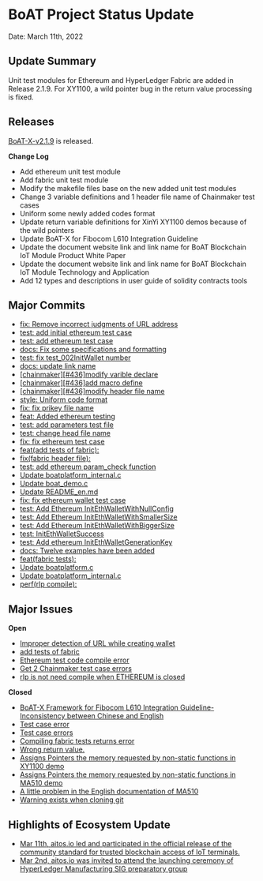 # BoAT Project Status Update
Date: March 11th, 2022

## Update Summary
Unit test modules for Ethereum and HyperLedger Fabric are added in Release 2.1.9. For XY1100, a wild pointer bug in the return value processing is fixed.

## Releases
[BoAT-X-v2.1.9](https://github.com/aitos-io/BoAT-X-Framework/releases/tag/BoAT-X-v2.1.9) is released.

**Change Log**

- Add ethereum unit test module
- Add fabric unit test module
- Modify the makefile files base on the new added unit test modules
- Change 3 variable definitions and 1 header file name of Chainmaker test cases
- Uniform some newly added codes format
- Update return variable definitions for XinYi XY1100 demos because of the wild pointers
- Update BoAT-X for Fibocom L610 Integration Guideline
- Update the document website link and link name for BoAT Blockchain IoT Module Product White Paper
- Update the document website link and link name for BoAT Blockchain IoT Module Technology and Application
- Add 12 types and descriptions in user guide of solidity contracts tools

## Major Commits
* [fix: Remove incorrect judgments of URL address](https://github.com/aitos-io/BoAT-X-Framework/commit/cc9856337763c33bef14636d7843df972ce6926d)
* [test: add initial ethereum test case](https://github.com/aitos-io/BoAT-X-Framework/commit/27311805a403669cc1abeabd9f60ea8c71c1e7c3)
* [test: add ethereum test case](https://github.com/aitos-io/BoAT-X-Framework/commit/500e24d35a4c94802ef96253d698a3f4a9018864)
* [docs: Fix some specifications and formatting](https://github.com/aitos-io/BoAT-X-Framework/commit/6f29d0b5b751c8487f9e588234ffe38299d6cfc7)
* [test: fix test_002InitWallet number](https://github.com/aitos-io/BoAT-X-Framework/commit/3bb4bce36b135a97988ca753c04920b931eab331)
* [docs: update link name](https://github.com/aitos-io/BoAT-X-Framework/commit/21b67d868bbc00343ead1b89326c31ce230043ae)
* [\[chainmaker\][#436]modify varible declare](https://github.com/aitos-io/BoAT-X-Framework/commit/1e0acd4590957672cac8cede3725dd61572c5555)
* [\[chainmaker\][#436]add macro define](https://github.com/aitos-io/BoAT-X-Framework/commit/bf2ad74dc2bb125938d7c8934ef6a1935ffbf2a5)
* [\[chainmaker\][#436]modify header file name](https://github.com/aitos-io/BoAT-X-Framework/commit/504f4bb96e999cf94807e4ff2839303c43f6dd6d)
* [style: Uniform code format](https://github.com/aitos-io/BoAT-X-Framework/commit/bc1e690d461d8844e9499edcd66cf93c7bc024b7)
* [fix: fix prikey file name](https://github.com/aitos-io/BoAT-X-Framework/commit/358d504499c3d2b66ee8038d6fea40eb3da0c06d)
* [feat: Added ethereum testing](https://github.com/aitos-io/BoAT-X-Framework/commit/459e5d84290ea0fe1d4e8bb508061e0a47526a30)
* [test: add parameters test file](https://github.com/aitos-io/BoAT-X-Framework/commit/79257c49313aca9097a5295b6a5db04d8a90ed8d)
* [test: change head file name](https://github.com/aitos-io/BoAT-X-Framework/commit/2b83478252f13d15caf030176bb3c4368e25726b)
* [fix: fix ethereum test case](https://github.com/aitos-io/BoAT-X-Framework/commit/4055b4cc20f922a2439e2e0ff6ca5279f0481312)
* [feat(add tests of fabric):](https://github.com/aitos-io/BoAT-X-Framework/commit/a2636eecfeedbdfbbc5121336d99ec116ca3f076)
* [fix(fabric header file):](https://github.com/aitos-io/BoAT-X-Framework/commit/eeda38f8adf7ec0b2699505949b08d2d12be314b)
* [test: add ethereum param_check function](https://github.com/aitos-io/BoAT-X-Framework/commit/879b7978a065b2781d649a465ea1333dc3d6ffdc)
* [Update boatplatform_internal.c](https://github.com/aitos-io/BoAT-X-Framework/commit/427f6163326dc4938afc2ccd0013b384cc497b6c)
* [Update boat_demo.c](https://github.com/aitos-io/BoAT-X-Framework/commit/968141b27681f7565cc7ba4d9bce9186aad4829b)
* [Update README_en.md](https://github.com/aitos-io/BoAT-X-Framework/commit/f8f465f9aa82638c71cd45dd643a307c2dd6d2e1)
* [fix: fix ethereum wallet test case](https://github.com/aitos-io/BoAT-X-Framework/commit/aa2ba10c014eef76ab0db33b60d4fd9261e3241d)
* [test: Add Ethereum InitEthWalletWithNullConfig](https://github.com/aitos-io/BoAT-X-Framework/commit/b6cb4cadb0a74279e04bae6ca06424a746417517)
* [test: Add Ethereum InitEthWalletWithSmallerSize](https://github.com/aitos-io/BoAT-X-Framework/commit/43c098bcf51fc0430ef63ed2dd7cb221a09a22ae)
* [test: Add Ethereum InitEthWalletWithBiggerSize](https://github.com/aitos-io/BoAT-X-Framework/commit/cbd7b0e471ddea4e87ab4ff1e5d8cc55fafcb08b)
* [test: InitEthWalletSuccess](https://github.com/aitos-io/BoAT-X-Framework/commit/998387ecab049e0cdfda93a1f26919b0961de6c2)
* [test: Add ethereum InitEthWalletGenerationKey](https://github.com/aitos-io/BoAT-X-Framework/commit/0c996aac8162224703a2276601a3ffa516563fc4)
* [docs: Twelve examples have been added](https://github.com/aitos-io/BoAT-X-Framework/commit/a799f03d448320e9d33f04fd09cdfc80e52c08a5)
* [feat(fabric tests):](https://github.com/aitos-io/BoAT-X-Framework/commit/86c3dfadb419f58a4b93fdf1d7f31a4243fb61e6)
* [Update boatplatform.c](https://github.com/aitos-io/BoAT-X-Framework/commit/0e7f430b518e7a14b789cb379e817a1397c90d7d)
* [Update boatplatform_internal.c](https://github.com/aitos-io/BoAT-X-Framework/commit/c55cf0f3b8a87696aa31f15008ae14827c5004cd)
* [perf(rlp compile):](https://github.com/aitos-io/BoAT-X-Framework/commit/ac995413f9bab6ded24005c0f6cbc78d2da02ffe)

## Major Issues

**Open**

- [Improper detection of URL while creating wallet](https://github.com/aitos-io/BoAT-X-Framework/issues/519)
- [add tests of fabric](https://github.com/aitos-io/BoAT-X-Framework/issues/584)
- [Ethereum test code compile error](https://github.com/aitos-io/BoAT-X-Framework/issues/587)
- [Get 2 Chainmaker test case errors](https://github.com/aitos-io/BoAT-X-Framework/issues/588)
- [rlp is not need compile when ETHEREUM is closed](https://github.com/aitos-io/BoAT-X-Framework/issues/592)

**Closed**

* [BoAT-X Framework for Fibocom L610 Integration Guideline-Inconsistency between Chinese and English](https://github.com/aitos-io/BoAT-X-Framework/issues/581)
* [Test case error](https://github.com/aitos-io/BoAT-X-Framework/issues/575)
* [Test case errors](https://github.com/aitos-io/BoAT-X-Framework/issues/574)
* [Compiling fabric tests returns error](https://github.com/aitos-io/BoAT-X-Framework/issues/585)
* [Wrong return value.](https://github.com/aitos-io/BoAT-X-Framework/issues/397) 
* [Assigns Pointers the memory requested by non-static functions in XY1100 demo](https://github.com/aitos-io/BoAT-X-Framework/issues/535)
* [Assigns Pointers the memory requested by non-static functions in MA510 demo](https://github.com/aitos-io/BoAT-X-Framework/issues/589)
* [A little problem in the English documentation of MA510](https://github.com/aitos-io/BoAT-X-Framework/issues/590)
* [Warning exists when cloning git](https://github.com/aitos-io/BoAT-X-Framework/issues/559)


## Highlights of Ecosystem Update
* [Mar 11th, aitos.io led and participated in the official release of the community standard for trusted blockchain access of IoT terminals.](https://mp.weixin.qq.com/s?__biz=MzU0NTk5NjE2OA==&mid=2247486362&idx=1&sn=0f6ece82664f3f33c1c57857ce5b0f26&chksm=fb65277dcc12ae6bc3dda51b97310f7aea1fde63eea6ec36a91c09949c71e3b8dc462b815b90&token=920161309&lang=zh_CN#rd)
* [Mar 2nd, aitos.io was invited to attend the launching ceremony of HyperLedger Manufacturing SIG preparatory group](https://mp.weixin.qq.com/s?__biz=MzU0NTk5NjE2OA==&mid=2247486285&idx=1&sn=c9e2c58fac97823eb1978f1a54270124&chksm=fb6527aacc12aebcffdf4b629f551fcbd63763095e1c1f0a4452c7fdc9a45137d41fe06fc11d&token=920161309&lang=zh_CN#rd)


